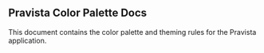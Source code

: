 ## Pravista Color Palette Docs

This document contains the color palette and theming rules for the Pravista application.
